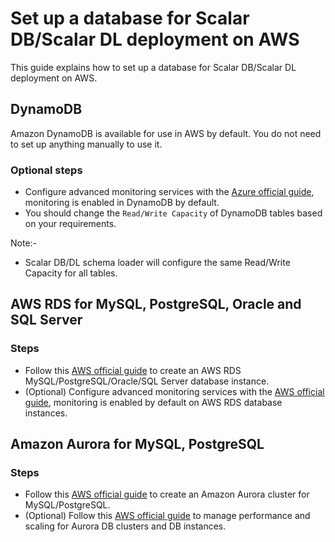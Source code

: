 # Set up a database for Scalar DB/Scalar DL deployment on AWS

This guide explains how to set up a database for Scalar DB/Scalar DL deployment on AWS.

## DynamoDB

Amazon DynamoDB is available for use in AWS by default. You do not need to set up anything manually to use it.

### Optional steps

* Configure advanced monitoring services with the [Azure official guide](https://docs.aws.amazon.com/amazondynamodb/latest/developerguide/monitoring-automated-manual.html), monitoring is enabled in DynamoDB by default.
* You should change the `Read/Write Capacity` of DynamoDB tables based on your requirements.

Note:-

* Scalar DB/DL schema loader will configure the same Read/Write Capacity for all tables.

## AWS RDS for MySQL, PostgreSQL, Oracle and SQL Server

### Steps

* Follow this [AWS official guide](https://docs.aws.amazon.com/AmazonRDS/latest/UserGuide/USER_CreateDBInstance.html) to create an AWS RDS MySQL/PostgreSQL/Oracle/SQL Server database instance.
* (Optional) Configure advanced monitoring services with the [AWS official guide](https://docs.aws.amazon.com/AmazonRDS/latest/UserGuide/CHAP_Monitoring.html), monitoring is enabled by default on AWS RDS database instances.

## Amazon Aurora for MySQL, PostgreSQL

### Steps

* Follow this [AWS official guide](https://docs.aws.amazon.com/AmazonRDS/latest/AuroraUserGuide/Aurora.CreateInstance.html) to create an Amazon Aurora cluster for MySQL/PostgreSQL.
* (Optional) Follow this [AWS official guide](https://docs.aws.amazon.com/AmazonRDS/latest/AuroraUserGuide/Aurora.Managing.Performance.html) to manage performance and scaling for Aurora DB clusters and DB instances.